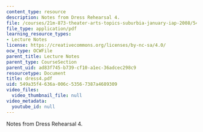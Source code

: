```yaml
---
content_type: resource
description: Notes from Dress Rehearsal 4.
file: /courses/21m-873-theater-arts-topics-suburbia-january-iap-2008/549a35f4636a006c53567387a4689309_dress4.pdf
file_type: application/pdf
learning_resource_types:
- Lecture Notes
license: https://creativecommons.org/licenses/by-nc-sa/4.0/
ocw_type: OCWFile
parent_title: Lecture Notes
parent_type: CourseSection
parent_uid: ad83f745-b739-cf10-a1ec-36adcec298c9
resourcetype: Document
title: dress4.pdf
uid: 549a35f4-636a-006c-5356-7387a4689309
video_files:
  video_thumbnail_file: null
video_metadata:
  youtube_id: null
---
```

Notes from Dress Rehearsal 4.